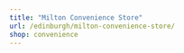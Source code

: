 ```yaml
---
title: "Milton Convenience Store"
url: /edinburgh/milton-convenience-store/
shop: convenience
---
```

